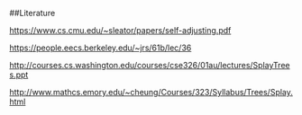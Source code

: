 ##Literature

https://www.cs.cmu.edu/~sleator/papers/self-adjusting.pdf

https://people.eecs.berkeley.edu/~jrs/61b/lec/36

http://courses.cs.washington.edu/courses/cse326/01au/lectures/SplayTrees.ppt

http://www.mathcs.emory.edu/~cheung/Courses/323/Syllabus/Trees/Splay.html